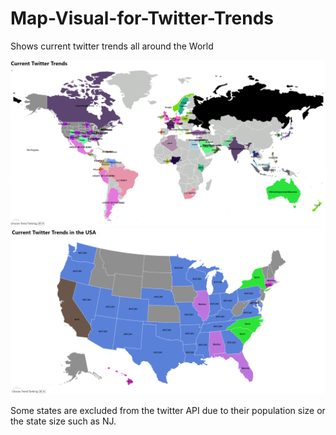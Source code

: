 # Map-Visual-for-Twitter-Trends
Shows current twitter trends all around the World

![img_of_trend](trend.png)
![img_of_map](map.png)

Some states are excluded from the twitter API due to their population size or the state size such as NJ.
